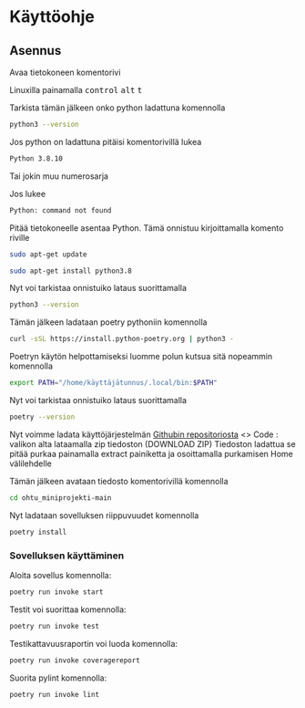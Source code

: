 # Käyttöohje

## Asennus

Avaa tietokoneen komentorivi

Linuxilla painamalla
<kbd>control</kbd> <kbd>alt</kbd> <kbd>t</kbd>

Tarkista tämän jälkeen onko python ladattuna komennolla
```bash
python3 --version
```
Jos python on ladattuna pitäisi komentorivillä lukea
```bash
Python 3.8.10
```
Tai jokin muu numerosarja

Jos lukee
```bash
Python: command not found
```
Pitää tietokoneelle asentaa Python.
Tämä onnistuu kirjoittamalla komento riville
```bash
sudo apt-get update
```
```bash
sudo apt-get install python3.8
```

Nyt voi tarkistaa onnistuiko lataus suorittamalla
```bash
python3 --version
```

Tämän jälkeen ladataan poetry pythoniin komennolla
```bash
curl -sSL https://install.python-poetry.org | python3 -
```
Poetryn käytön helpottamiseksi luomme polun kutsua sitä nopeammin komennolla
```bash
export PATH="/home/käyttäjätunnus/.local/bin:$PATH"
```
Nyt voi tarkistaa onnistuiko lataus suorittamalla
```bash
poetry --version
```

Nyt voimme ladata käyttöjärjestelmän [Githubin repositoriosta](https://github.com/hartonenolli/ohtu_miniprojekti)
<> Code : valikon alta lataamalla zip tiedoston (DOWNLOAD ZIP)
Tiedoston ladattua se pitää purkaa painamalla extract painiketta ja osoittamalla purkamisen Home välilehdelle

Tämän jälkeen avataan tiedosto komentorivillä komennolla
```bash
cd ohtu_miniprojekti-main
```

Nyt ladataan sovelluksen riippuvuudet komennolla

```bash
poetry install
```


### Sovelluksen käyttäminen

Aloita sovellus komennolla:
```bash
poetry run invoke start
```

Testit voi suorittaa komennolla:
```bash
poetry run invoke test
```

Testikattavuusraportin voi luoda komennolla:
```bash
poetry run invoke coveragereport
```

Suorita pylint komennolla:
```bash
poetry run invoke lint
```
